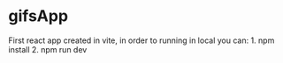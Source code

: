 # gifsApp

First react app created in vite, in order to running in local you can:
    1. npm install
    2. npm run dev
